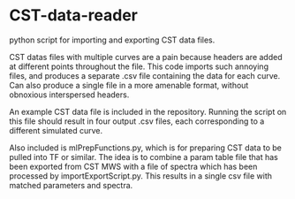 # CST-data-reader
python script for importing and exporting CST data files.

CST datas files with multiple curves are a pain because headers are 
added at different points throughout the file. This code imports such 
annoying files, and produces a separate .csv file containing the data for each curve.
Can also produce a single file in a more amenable format, without obnoxious interspersed headers. 

An example CST data file is included in the repository. Running the 
script on this file should result in four output .csv files, each 
corresponding to a different simulated curve.

Also included is mlPrepFunctions.py, which is for preparing CST data to be pulled into TF or similar. The idea is to combine a param table file that has been exported from CST MWS with a file of spectra which has been processed by importExportScript.py. This results in a single csv file with matched parameters and spectra. 
